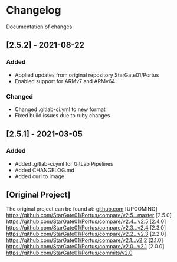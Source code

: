 # Changelog
Documentation of changes

## [2.5.2] - 2021-08-22
### Added
- Applied updates from original repository StarGate01/Portus
- Enabled support for ARMv7 and ARMv64

### Changed
- Changed .gitlab-ci.yml to new format
- Fixed build issues due to ruby changes

## [2.5.1] - 2021-03-05
### Added
- Added .gitlab-ci.yml for GitLab Pipelines
- Added CHANGELOG.md
- Added curl to image

## [Original Project]
The original project can be found at: [github.com](https://github.com/StarGate01/Portus)
[UPCOMING] https://github.com/StarGate01/Portus/compare/v2.5...master
[2.5.0]    https://github.com/StarGate01/Portus/compare/v2.4...v2.5
[2.4.0]    https://github.com/StarGate01/Portus/compare/v2.3...v2.4
[2.3.0]    https://github.com/StarGate01/Portus/compare/v2.2...v2.3
[2.2.0]    https://github.com/StarGate01/Portus/compare/v2.1...v2.2
[2.1.0]    https://github.com/StarGate01/Portus/compare/v2.0...v2.1
[2.0.0]    https://github.com/StarGate01/Portus/commits/v2.0
